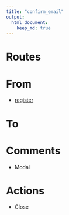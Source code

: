 ```yaml
---
title: "confirm_email"
output: 
  html_document:
    keep_md: true
---
```


# Routes

# From

- [register](register.html)

# To

# Comments

- Modal

# Actions

- Close
